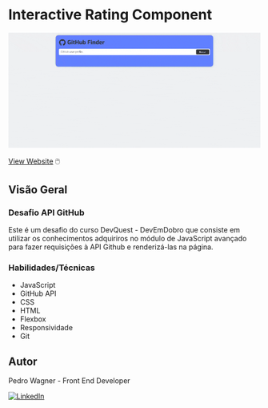 # Interactive Rating Component
![](./src/images/desktop.gif)

<!-- ### Links -->
<!-- - [Solution]() -->
[View Website]() 🖱️

## Visão Geral

### Desafio API GitHub

Este é um desafio do curso DevQuest - DevEmDobro que consiste em utilizar os conhecimentos adquiriros no módulo de JavaScript avançado para fazer requisições à API Github e renderizá-las na página.

### Habilidades/Técnicas

- JavaScript
- GitHub API
- CSS
- HTML
- Flexbox
- Responsividade
- Git

## Autor

Pedro Wagner - Front End Developer

[![LinkedIn](https://img.shields.io/badge/LinkedIn-Perfil-blue?style=flat&logo=linkedin&logoColor=white)](https://www.linkedin.com/in/pedrowagnerdev/)

